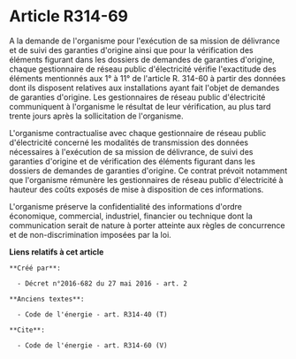 # Article R314-69

A la demande de l'organisme pour l'exécution de sa mission de délivrance et de suivi des garanties d'origine ainsi que pour
la vérification des éléments figurant dans les dossiers de demandes de garanties d'origine, chaque gestionnaire de réseau
public d'électricité vérifie l'exactitude des éléments mentionnés aux 1° à 11° de l'article R. 314-60 à partir des données
dont ils disposent relatives aux installations ayant fait l'objet de demandes de garanties d'origine. Les gestionnaires de
réseau public d'électricité communiquent à l'organisme le résultat de leur vérification, au plus tard trente jours après la
sollicitation de l'organisme. 

L'organisme contractualise avec chaque gestionnaire de réseau public d'électricité concerné les modalités de transmission des
données nécessaires à l'exécution de sa mission de délivrance, de suivi des garanties d'origine et de vérification des
éléments figurant dans les dossiers de demandes de garanties d'origine. Ce contrat prévoit notamment que l'organisme rémunère
les gestionnaires de réseau public d'électricité à hauteur des coûts exposés de mise à disposition de ces informations. 

L'organisme préserve la confidentialité des informations d'ordre économique, commercial, industriel, financier ou technique
dont la communication serait de nature à porter atteinte aux règles de concurrence et de non-discrimination imposées par la
loi.

**Liens relatifs à cet article**

	**Créé par**:

	  - Décret n°2016-682 du 27 mai 2016 - art. 2

	**Anciens textes**:

	  - Code de l'énergie - art. R314-40 (T)

	**Cite**:

	  - Code de l'énergie - art. R314-60 (V)
